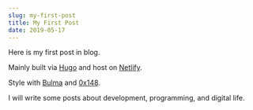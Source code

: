 ```yaml
---
slug: my-first-post
title: My First Post
date: 2019-05-17
---
```


Here is my first post in blog.

<!--more-->

Mainly built via [Hugo](https://gohugo.io) and host on [Netlify](https://netlify.com).

Style with [Bulma](https://bulma.io) and [0x148](https://0x148.progamesigner.com).

I will write some posts about development, programming, and digital life.
